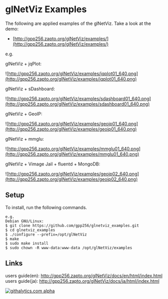 glNetViz Examples
=================

The following are applied examples of the glNetViz.  Take a look at the demo:

* [http://gpp256.zapto.org/glNetViz/examples/](http://gpp256.zapto.org/glNetViz/examples/)

e.g.

glNetViz + jqPlot:

![http://gpp256.zapto.org/glNetViz/examples/jqplot01_640.png](http://gpp256.zapto.org/glNetViz/examples/jqplot01_640.png)

glNetViz + sDashboard:

![http://gpp256.zapto.org/glNetViz/examples/sdashboard01_640.png](http://gpp256.zapto.org/glNetViz/examples/sdashboard01_640.png)

glNetViz + GeoIP:

![http://gpp256.zapto.org/glNetViz/examples/geoip01_640.png](http://gpp256.zapto.org/glNetViz/examples/geoip01_640.png)

glNetViz + mmglu:

![http://gpp256.zapto.org/glNetViz/examples/mmglu01_640.png](http://gpp256.zapto.org/glNetViz/examples/mmglu01_640.png)

glNetViz + Vimage Jail + fluentd + MongoDB:

![http://gpp256.zapto.org/glNetViz/examples/geoip02_640.png](http://gpp256.zapto.org/glNetViz/examples/geoip02_640.png)

Setup
-----

To install, run the following commands.

    e.g.  
    Debian GNU/Linux:
    $ git clone https://github.com/gpp256/glnetviz_examples.git
    $ cd glnetviz_examples
    $ ./configure --prefix=/opt/glNetViz
    $ make 
    $ sudo make install
    $ sudo chown -R www-data:www-data /opt/glNetViz/examples

Links
------

users guide(en): http://gpp256.zapto.org/glNetViz/docs/en/html/index.html  
users guide(ja): http://gpp256.zapto.org/glNetViz/docs/ja/html/index.html  

[![githalytics.com alpha](https://cruel-carlota.pagodabox.com/a795a5a0e6a6198eef2cc4d06082a64d "githalytics.com")](http://githalytics.com/gpp256/glnetviz_examples)
